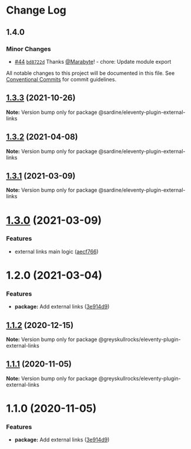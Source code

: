 # Change Log

## 1.4.0

### Minor Changes

- [#44](https://github.com/sardinedev/eleventy-plugins/pull/44) [`bd8722d`](https://github.com/sardinedev/eleventy-plugins/commit/bd8722d36b49f8686dd3d17aea82e489f5d853a5) Thanks [@Marabyte](https://github.com/Marabyte)! - chore: Update module export

All notable changes to this project will be documented in this file.
See [Conventional Commits](https://conventionalcommits.org) for commit guidelines.

## [1.3.3](https://github.com/sardinedev/eleventy-plugins/compare/@sardine/eleventy-plugin-external-links@1.3.2...@sardine/eleventy-plugin-external-links@1.3.3) (2021-10-26)

**Note:** Version bump only for package @sardine/eleventy-plugin-external-links

## [1.3.2](https://github.com/sardinedev/eleventy-plugins/compare/@sardine/eleventy-plugin-external-links@1.3.1...@sardine/eleventy-plugin-external-links@1.3.2) (2021-04-08)

**Note:** Version bump only for package @sardine/eleventy-plugin-external-links

## [1.3.1](https://github.com/sardinedev/eleventy-plugins/compare/@sardine/eleventy-plugin-external-links@1.3.0...@sardine/eleventy-plugin-external-links@1.3.1) (2021-03-09)

**Note:** Version bump only for package @sardine/eleventy-plugin-external-links

# [1.3.0](https://github.com/sardinedev/eleventy-plugins/compare/@sardine/eleventy-plugin-external-links@1.2.0...@sardine/eleventy-plugin-external-links@1.3.0) (2021-03-09)

### Features

- external links main logic ([aecf766](https://github.com/sardinedev/eleventy-plugins/commit/aecf76672df04a45bbcf9139b9b0108290d1e1a7))

# 1.2.0 (2021-03-04)

### Features

- **package:** Add external links ([3e914d9](https://github.com/sardinedev/eleventy-plugins/commit/3e914d9e31facbb0ff8af1d496423e3e464c9745))

## [1.1.2](https://github.com/greyskullrocks/eleventy-plugins/compare/@greyskullrocks/eleventy-plugin-external-links@1.1.1...@greyskullrocks/eleventy-plugin-external-links@1.1.2) (2020-12-15)

**Note:** Version bump only for package @greyskullrocks/eleventy-plugin-external-links

## [1.1.1](https://github.com/greyskullrocks/eleventy-plugins/compare/@greyskullrocks/eleventy-plugin-external-links@1.1.0...@greyskullrocks/eleventy-plugin-external-links@1.1.1) (2020-11-05)

**Note:** Version bump only for package @greyskullrocks/eleventy-plugin-external-links

# 1.1.0 (2020-11-05)

### Features

- **package:** Add external links ([3e914d9](https://github.com/greyskullrocks/eleventy-plugins/commit/3e914d9e31facbb0ff8af1d496423e3e464c9745))
